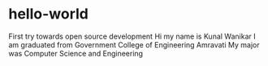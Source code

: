 # hello-world
First try towards open source development
Hi my name is Kunal Wanikar
I am graduated from Government College of Engineering Amravati
My major was Computer Science and Engineering
